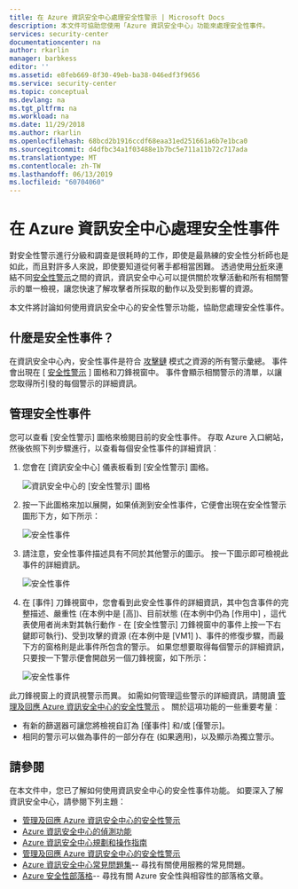 ```yaml
---
title: 在 Azure 資訊安全中心處理安全性警示 | Microsoft Docs
description: 本文件可協助您使用「Azure 資訊安全中心」功能來處理安全性事件。
services: security-center
documentationcenter: na
author: rkarlin
manager: barbkess
editor: ''
ms.assetid: e8feb669-8f30-49eb-ba38-046edf3f9656
ms.service: security-center
ms.topic: conceptual
ms.devlang: na
ms.tgt_pltfrm: na
ms.workload: na
ms.date: 11/29/2018
ms.author: rkarlin
ms.openlocfilehash: 68bcd2b1916ccdf68eaa31ed251661a6b7e1bca0
ms.sourcegitcommit: d4dfbc34a1f03488e1b7bc5e711a11b72c717ada
ms.translationtype: MT
ms.contentlocale: zh-TW
ms.lasthandoff: 06/13/2019
ms.locfileid: "60704060"
---
```

# <a name="handling-security-incidents-in-azure-security-center"></a>在 Azure 資訊安全中心處理安全性事件
對安全性警示進行分級和調查是很耗時的工作，即使是最熟練的安全性分析師也是如此，而且對許多人來說，即使要知道從何著手都相當困難。 透過使用[分析](security-center-detection-capabilities.md)來連結不同[安全性警示](security-center-managing-and-responding-alerts.md)之間的資訊，資訊安全中心可以提供關於攻擊活動和所有相關警示的單一檢視，讓您快速了解攻擊者所採取的動作以及受到影響的資源。

本文件將討論如何使用資訊安全中心的安全性警示功能，協助您處理安全性事件。

## <a name="what-is-a-security-incident"></a>什麼是安全性事件？
在資訊安全中心內，安全性事件是符合 [攻擊鏈](https://blogs.technet.microsoft.com/office365security/addressing-your-cxos-top-five-cloud-security-concerns/) 模式之資源的所有警示彙總。 事件會出現在 [ [安全性警示](security-center-managing-and-responding-alerts.md) ] 圖格和刀鋒視窗中。 事件會顯示相關警示的清單，以讓您取得所引發的每個警示的詳細資訊。

## <a name="managing-security-incidents"></a>管理安全性事件
您可以查看 [安全性警示] 圖格來檢閱目前的安全性事件。 存取 Azure 入口網站，然後依照下列步驟進行，以查看每個安全性事件的詳細資訊︰

1. 您會在 [資訊安全中心] 儀表板看到 [安全性警示]  圖格。

    ![資訊安全中心的 [安全性警示] 圖格](./media/security-center-incident/security-center-incident-fig1.png)

2. 按一下此圖格來加以展開，如果偵測到安全性事件，它便會出現在安全性警示圖形下方，如下所示：

    ![安全性事件](./media/security-center-incident/security-center-incident-fig2.png)

3. 請注意，安全性事件描述具有不同於其他警示的圖示。 按一下圖示即可檢視此事件的詳細資訊。

    ![安全性事件](./media/security-center-incident/security-center-incident-fig3.png)

4. 在 [事件]  刀鋒視窗中，您會看到此安全性事件的詳細資訊，其中包含事件的完整描述、嚴重性 (在本例中是 [高])、目前狀態 (在本例中仍為 [作用中]  ，這代表使用者尚未對其執行動作 - 在 [安全性警示]  刀鋒視窗中的事件上按一下右鍵即可執行)、受到攻擊的資源 (在本例中是 [VM1]  )、事件的修復步驟，而最下方的窗格則是此事件所包含的警示。 如果您想要取得每個警示的詳細資訊，只要按一下警示便會開啟另一個刀鋒視窗，如下所示：

    ![安全性事件](./media/security-center-incident/security-center-incident-fig4.png)

此刀鋒視窗上的資訊視警示而異。 如需如何管理這些警示的詳細資訊，請閱讀 [管理及回應 Azure 資訊安全中心的安全性警示](security-center-managing-and-responding-alerts.md) 。 關於這項功能的一些重要考量︰

* 有新的篩選器可讓您將檢視自訂為 [僅事件] 和/或 [僅警示]。
* 相同的警示可以做為事件的一部分存在 (如果適用)，以及顯示為獨立警示。

## <a name="see-also"></a>請參閱
在本文件中，您已了解如何使用資訊安全中心的安全性事件功能。 如要深入了解資訊安全中心，請參閱下列主題：

* [管理及回應 Azure 資訊安全中心的安全性警示](security-center-managing-and-responding-alerts.md)
* [Azure 資訊安全中心的偵測功能](security-center-detection-capabilities.md)
* [Azure 資訊安全中心規劃和操作指南](security-center-planning-and-operations-guide.md)
* [管理及回應 Azure 資訊安全中心的安全性警示](security-center-managing-and-responding-alerts.md)
* [Azure 資訊安全中心常見問題集](security-center-faq.md)-- 尋找有關使用服務的常見問題。
* [Azure 安全性部落格](https://blogs.msdn.com/b/azuresecurity/)-- 尋找有關 Azure 安全性與相容性的部落格文章。
